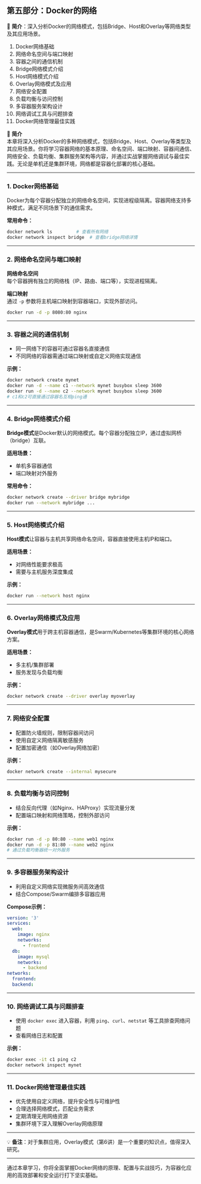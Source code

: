 

## 第五部分：Docker的网络

📌 **简介**：深入分析Docker的网络模式，包括Bridge、Host和Overlay等网络类型及其应用场景。
1. Docker网络基础
2. 网络命名空间与端口映射
3. 容器之间的通信机制
4. Bridge网络模式介绍
5. Host网络模式介绍
6. Overlay网络模式及应用
7. 网络安全配置
8. 负载均衡与访问控制
9. 多容器服务架构设计
10. 网络调试工具与问题排查
11. Docker网络管理最佳实践

📌 **简介**  
本章将深入分析Docker的多种网络模式，包括Bridge、Host、Overlay等类型及其应用场景。你将学习容器网络的基本原理、命名空间、端口映射、容器间通信、网络安全、负载均衡、集群服务架构等内容，并通过实战掌握网络调试与最佳实践。无论是单机还是集群环境，网络都是容器化部署的核心基础。

---

### 1. Docker网络基础

Docker为每个容器分配独立的网络命名空间，实现进程级隔离。容器网络支持多种模式，满足不同场景下的通信需求。

**常用命令：**
```bash
docker network ls         # 查看所有网络
docker network inspect bridge  # 查看bridge网络详情
```

---

### 2. 网络命名空间与端口映射

**网络命名空间**  
每个容器拥有独立的网络栈（IP、路由、端口等），实现进程隔离。

**端口映射**  
通过 `-p` 参数将主机端口映射到容器端口，实现外部访问。
```bash
docker run -d -p 8080:80 nginx
```

---

### 3. 容器之间的通信机制

- 同一网络下的容器可通过容器名直接通信
- 不同网络的容器需通过端口映射或自定义网络实现通信

**示例：**
```bash
docker network create mynet
docker run -d --name c1 --network mynet busybox sleep 3600
docker run -d --name c2 --network mynet busybox sleep 3600
# c1和c2可直接通过容器名互相ping通
```

---

### 4. Bridge网络模式介绍

**Bridge模式**是Docker默认的网络模式。每个容器分配独立IP，通过虚拟网桥（bridge）互联。

**适用场景：**
- 单机多容器通信
- 端口映射对外服务

**常用命令：**
```bash
docker network create --driver bridge mybridge
docker run --network mybridge ...
```

---

### 5. Host网络模式介绍

**Host模式**让容器与主机共享网络命名空间，容器直接使用主机IP和端口。

**适用场景：**
- 对网络性能要求极高
- 需要与主机服务深度集成

**示例：**
```bash
docker run --network host nginx
```

---

### 6. Overlay网络模式及应用

**Overlay模式**用于跨主机容器通信，是Swarm/Kubernetes等集群环境的核心网络方案。

**适用场景：**
- 多主机/集群部署
- 服务发现与负载均衡

**示例：**
```bash
docker network create --driver overlay myoverlay
```

---

### 7. 网络安全配置

- 配置防火墙规则，限制容器间访问
- 使用自定义网络隔离敏感服务
- 配置加密通信（如Overlay网络加密）

**示例：**
```bash
docker network create --internal mysecure
```

---

### 8. 负载均衡与访问控制

- 结合反向代理（如Nginx、HAProxy）实现流量分发
- 配置端口映射和网络策略，控制外部访问

**示例：**
```bash
docker run -d -p 80:80 --name web1 nginx
docker run -d -p 81:80 --name web2 nginx
# 通过负载均衡器统一对外服务
```

---

### 9. 多容器服务架构设计

- 利用自定义网络实现微服务间高效通信
- 结合Compose/Swarm编排多容器应用

**Compose示例：**
```yaml
version: '3'
services:
  web:
    image: nginx
    networks:
      - frontend
  db:
    image: mysql
    networks:
      - backend
networks:
  frontend:
  backend:
```

---

### 10. 网络调试工具与问题排查

- 使用 `docker exec` 进入容器，利用 `ping`、`curl`、`netstat` 等工具排查网络问题
- 查看网络日志和配置

**示例：**
```bash
docker exec -it c1 ping c2
docker network inspect mynet
```

---


### 11. Docker网络管理最佳实践

- 优先使用自定义网络，提升安全性与可维护性
- 合理选择网络模式，匹配业务需求
- 定期清理无用网络资源
- 集群环境下深入理解Overlay网络原理

---

💡 **备注**：对于集群应用，Overlay模式（第6讲）是一个重要的知识点，值得深入研究。

---

通过本章学习，你将全面掌握Docker网络的原理、配置与实战技巧，为容器化应用的高效部署和安全运行打下坚实基础。
